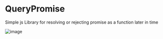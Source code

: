 # QueryPromise
Simple js Library for resolving or rejecting promise as a function later in time

![image](https://user-images.githubusercontent.com/27768982/151527365-54653a3c-d88d-481a-9021-d147d376c9d9.png)
